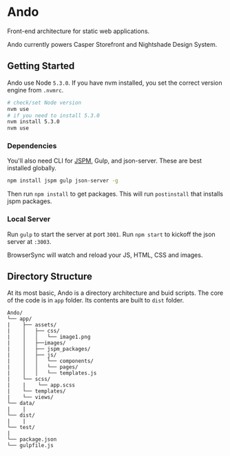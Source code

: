 # Ando

Front-end architecture for static web applications.

Ando currently powers Casper Storefront and Nightshade Design System.


## Getting Started

Ando use Node `5.3.0`. If you have nvm installed, you set the correct version
engine from `.nvmrc`. 

```sh
# check/set Node version
nvm use
# if you need to install 5.3.0
nvm install 5.3.0
nvm use
```


### Dependencies

You'll also need CLI for [JSPM](), Gulp, and json-server. These are best installed globally.

```sh
npm install jspm gulp json-server -g
```

Then run `npm install` to get packages. This will run `postinstall` that installs jspm packages. 


### Local Server

Run `gulp` to start the server at port `3001`. Run `npm start` to kickoff the json server at `:3003`. 

BrowserSync will watch and reload your JS, HTML, CSS and images.


## Directory Structure

At its most basic, Ando is a directory architecture and buid scripts. The core
of the code is in `app` folder. Its contents are built to `dist` folder.  

```
Ando/
└── app/
|    ├── assets/
|    │   ├── css/
|    │   │   └── image1.png
|    │   ├──images/
|    │   ├── jspm_packages/
|    │   ├── js/
|    │   │   └── components/
|    │   │   └── pages/
|    │   │   └── templates.js
|    └── scss/
|    |    └── app.scss
|    └── templates/
|    └── views/
└── data/
|    |
└── dist/
|    |
└── test/
|
└── package.json
└── gulpfile.js         
```
